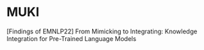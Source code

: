 # MUKI
[Findings of EMNLP22] From Mimicking to Integrating: Knowledge Integration for Pre-Trained Language Models
